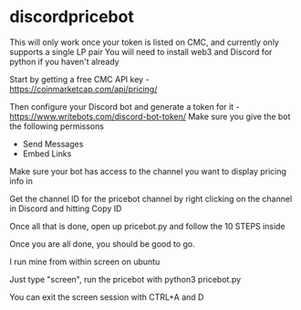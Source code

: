 # discordpricebot

This will only work once your token is listed on CMC, and currently only supports a single LP pair
You will need to install web3 and Discord for python if you haven't already

Start by getting a free CMC API key - https://coinmarketcap.com/api/pricing/

Then configure your Discord bot and generate a token for it - https://www.writebots.com/discord-bot-token/
Make sure you give the bot the following permissons
 - Send Messages
 - Embed Links

Make sure your bot has access to the channel you want to display pricing info in

Get the channel ID for the pricebot channel by right clicking on the channel in Discord and hitting Copy ID

Once all that is done, open up pricebot.py and follow the 10 STEPS inside

Once you are all done, you should be good to go.

I run mine from within screen on ubuntu

Just type "screen", run the pricebot with
  python3 pricebot.py
  
You can exit the screen session with CTRL+A and D
